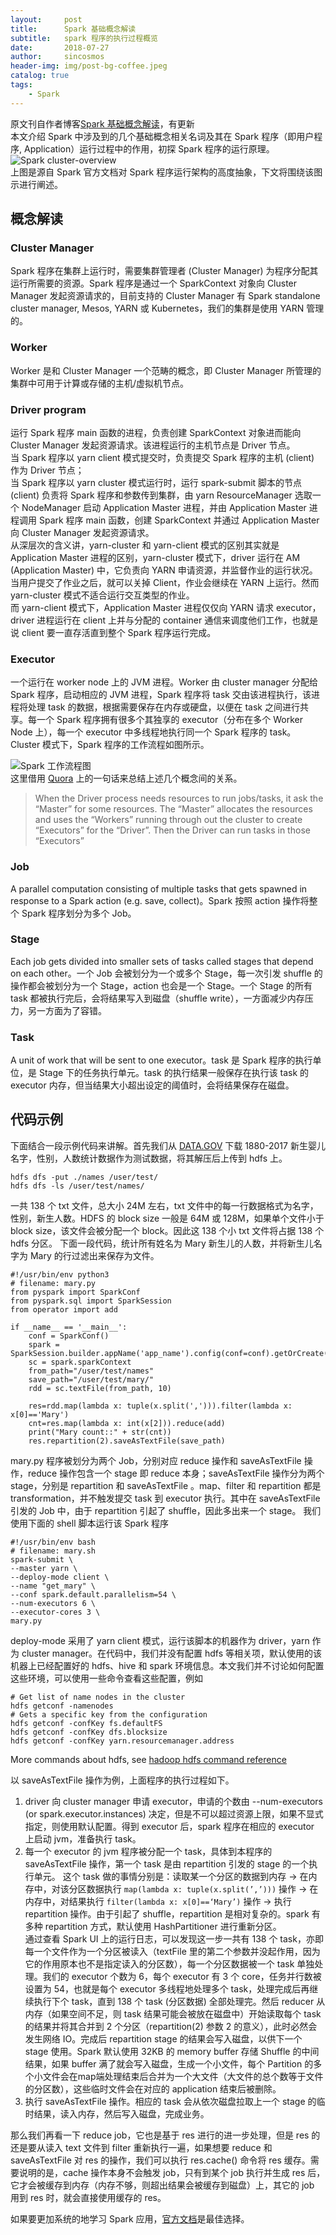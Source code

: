 ```yaml
---
layout:     post
title:      Spark 基础概念解读
subtitle:   spark 程序的执行过程概览
date:       2018-07-27
author:     sincosmos
header-img: img/post-bg-coffee.jpeg
catalog: true
tags:
    - Spark
---
```

原文刊自作者博客[Spark 基础概念解读](https://blog.csdn.net/kleguan/article/details/80847197)，有更新  
本文介绍 Spark 中涉及到的几个基础概念相关名词及其在 Spark 程序（即用户程序, Application）运行过程中的作用，初探 Spark 程序的运行原理。
![Spark cluster-overview](https://spark.apache.org/docs/latest/img/cluster-overview.png)  
上图是源自 Spark 官方文档对 Spark 程序运行架构的高度抽象，下文将围绕该图示进行阐述。
## 概念解读
### Cluster Manager
Spark 程序在集群上运行时，需要集群管理者 (Cluster Manager) 为程序分配其运行所需要的资源。Spark 程序是通过一个 SparkContext 对象向 Cluster Manager 发起资源请求的，目前支持的 Cluster Manager 有 Spark standalone cluster manager, Mesos, YARN 或 Kubernetes，我们的集群是使用 YARN 管理的。
### Worker
Worker 是和 Cluster Manager 一个范畴的概念，即 Cluster Manager 所管理的集群中可用于计算或存储的主机/虚拟机节点。
### Driver program
运行 Spark 程序 main 函数的进程，负责创建 SparkContext 对象进而能向 Cluster Manager 发起资源请求。该进程运行的主机节点是 Driver 节点。  
当 Spark 程序以 yarn client 模式提交时，负责提交 Spark 程序的主机 (client) 作为 Driver 节点；  
当 Spark 程序以 yarn cluster 模式运行时，运行 spark-submit 脚本的节点 (client) 负责将 Spark 程序和参数传到集群，由 yarn ResourceManager 选取一个 NodeManager 启动 Application Master 进程，并由 Application Master 进程调用 Spark 程序 main 函数，创建 SparkContext 并通过 Application Master 向 Cluster Manager 发起资源请求。  
从深层次的含义讲，yarn-cluster 和 yarn-client 模式的区别其实就是 Application Master 进程的区别，yarn-cluster 模式下，driver 运行在 AM (Application Master) 中，它负责向 YARN 申请资源，并监督作业的运行状况。当用户提交了作业之后，就可以关掉 Client，作业会继续在 YARN 上运行。然而 yarn-cluster 模式不适合运行交互类型的作业。  
而 yarn-client 模式下，Application Master 进程仅仅向 YARN 请求 executor，driver 进程运行在 client 上并与分配的 container 通信来调度他们工作，也就是说 client 要一直存活直到整个 Spark 程序运行完成。
### Executor
一个运行在 worker node 上的 JVM 进程。Worker 由 cluster manager 分配给 Spark 程序，启动相应的 JVM 进程，Spark 程序将 task 交由该进程执行，该进程将处理 task 的数据，根据需要保存在内存或硬盘，以便在 task 之间进行共享。每一个 Spark 程序拥有很多个其独享的 executor（分布在多个 Worker Node 上），每一个 executor 中多线程地执行同一个 Spark 程序的 task。
Cluster 模式下，Spark 程序的工作流程如图所示。  

![Spark 工作流程图](https://img-blog.csdn.net/20180727135616424?watermark/2/text/aHR0cHM6Ly9ibG9nLmNzZG4ubmV0L2d1YW5rbGU=/font/5a6L5L2T/fontsize/400/fill/I0JBQkFCMA==/dissolve/70)  
这里借用 [Quora](https://www.quora.com/What-does-the-master-node-and-driver-program-mean-in-Spark-Are-they-the-same-concept) 上的一句话来总结上述几个概念间的关系。  
> When the Driver process needs resources to run jobs/tasks, it ask the “Master” for some resources. The “Master” allocates the resources and uses the “Workers” running through out the cluster to create “Executors” for the “Driver”. Then the Driver can run tasks in those “Executors”  

### Job
A parallel computation consisting of multiple tasks that gets spawned in response to a Spark action (e.g. save, collect)。Spark 按照 action 操作将整个 Spark 程序划分为多个 Job。
### Stage
Each job gets divided into smaller sets of tasks called stages that depend on each other。一个 Job 会被划分为一个或多个 Stage，每一次引发 shuffle 的操作都会被划分为一个 Stage，action 也会是一个 Stage。一个 Stage 的所有 task 都被执行完后，会将结果写入到磁盘（shuffle write），一方面减少内存压力，另一方面为了容错。
### Task
A unit of work that will be sent to one executor。task 是 Spark 程序的执行单位，是 Stage 下的任务执行单元。task 的执行结果一般保存在执行该 task 的 executor 内存，但当结果大小超出设定的阈值时，会将结果保存在磁盘。

## 代码示例
下面结合一段示例代码来讲解。首先我们从 [DATA.GOV](https://catalog.data.gov/dataset/baby-names-from-social-security-card-applications-national-level-data) 下载 1880-2017 新生婴儿名字，性别，人数统计数据作为测试数据，将其解压后上传到 hdfs 上。  
```
hdfs dfs -put ./names /user/test/  
hdfs dfs -ls /user/test/names/
```
一共 138 个 txt 文件，总大小 24M 左右，txt 文件中的每一行数据格式为名字，性别，新生人数。HDFS 的 block size 一般是 64M 或 128M，如果单个文件小于 block size，该文件会被分配一个 block。因此这 138 个小 txt 文件将占据 138 个 hdfs 分区。
下面一段代码，统计所有姓名为 Mary 新生儿的人数，并将新生儿名字为 Mary 的行过滤出来保存为文件。  
```
#!/usr/bin/env python3
# filename: mary.py
from pyspark import SparkConf
from pyspark.sql import SparkSession
from operator import add

if __name__ == '__main__':
    conf = SparkConf()
    spark = SparkSession.builder.appName('app_name').config(conf=conf).getOrCreate()
    sc = spark.sparkContext
    from_path="/user/test/names"
    save_path="/user/test/mary/"
    rdd = sc.textFile(from_path, 10)

    res=rdd.map(lambda x: tuple(x.split(','))).filter(lambda x: x[0]=='Mary')
    cnt=res.map(lambda x: int(x[2])).reduce(add)
    print("Mary count::" + str(cnt))
    res.repartition(2).saveAsTextFile(save_path)
```  
mary.py 程序被划分为两个 Job，分别对应 reduce 操作和 saveAsTextFile 操作，reduce 操作包含一个 stage 即 reduce 本身；saveAsTextFile 操作分为两个 stage，分别是 repartition 和 saveAsTextFile 。map、filter 和 repartition 都是 transformation，并不触发提交 task 到 executor 执行。其中在 saveAsTextFile 引发的 Job 中，由于 repartition 引起了 shuffle，因此多出来一个 stage。
我们使用下面的 shell 脚本运行该 Spark 程序  

```
#!/usr/bin/env bash
# filename: mary.sh
spark-submit \
--master yarn \
--deploy-mode client \
--name "get_mary" \
--conf spark.default.parallelism=54 \
--num-executors 6 \
--executor-cores 3 \
mary.py
```
deploy-mode 采用了 yarn client 模式，运行该脚本的机器作为 driver，yarn 作为 cluster manager。在代码中，我们并没有配置 hdfs 等相关项，默认使用的该机器上已经配置好的 hdfs、hive 和 spark 环境信息。本文我们并不讨论如何配置这些环境，可以使用一些命令查看这些配置，例如  
```
# Get list of name nodes in the cluster
hdfs getconf -namenodes
# Gets a specific key from the configuration
hdfs getconf -confKey fs.defaultFS
hdfs getconf -confKey dfs.blocksize
hdfs getconf -confKey yarn.resourcemanager.address
```
More commands about hdfs, see [hadoop hdfs command reference](http://hadoop.apache.org/docs/r2.7.3/hadoop-project-dist/hadoop-hdfs/HDFSCommands.html#getconf)  

以 saveAsTextFile 操作为例，上面程序的执行过程如下。  

1. driver 向 cluster manager 申请 executor，申请的个数由 --num-executors (or spark.executor.instances) 决定，但是不可以超过资源上限，如果不显式指定，则使用默认配置。得到 executor 后，spark 程序在相应的 executor 上启动 jvm，准备执行 task。  
2. 每一个 executor 的 jvm 程序被分配一个 task，具体到本程序的 saveAsTextFile 操作，第一个 task 是由 repartition 引发的 stage 的一个执行单元。
这个 task 做的事情分别是：读取某一个分区的数据到内存 -> 在内存中，对该分区数据执行 `map(lambda x: tuple(x.split(’,’)))` 操作 -> 在内存中，对结果执行 `filter(lambda x: x[0]==‘Mary’)` 操作 -> 执行 repartition 操作。由于引起了 shuffle，repartition 是相对复杂的。spark 有多种 repartition 方式，默认使用 HashPartitioner 进行重新分区。  
通过查看 Spark UI 上的运行日志，可以发现这一步一共有 138 个 task，亦即每一个文件作为一个分区被读入（textFile 里的第二个参数并没起作用，因为它的作用原本也不是指定读入的分区数），每一个分区数据被一个 task 单独处理。我们的 executor 个数为 6，每个 executor 有 3 个 core，任务并行数被设置为 54，也就是每个 executor 多线程地处理多个 task，处理完成后再继续执行下个 task，直到 138 个 task (分区数据) 全部处理完。然后 reducer 从内存（如果空间不足，则 task 结果可能会被放在磁盘中）开始读取每个 task 的结果并将其合并到 2 个分区（repartition(2) 参数 2 的意义），此时必然会发生网络 IO。完成后 repartition stage 的结果会写入磁盘，以供下一个 stage 使用。Spark 默认使用 32KB 的 memory buffer 存储 Shuffle 的中间结果，如果 buffer 满了就会写入磁盘，生成一个小文件，每个 Partition 的多个小文件会在map端处理结束后合并为一个大文件（大文件的总个数等于文件的分区数），这些临时文件会在对应的 application 结束后被删除。  
3. 执行 saveAsTextFile 操作。相应的 task 会从依次磁盘拉取上一个 stage 的临时结果，读入内存，然后写入磁盘，完成业务。  

那么我们再看一下 reduce job，它也是基于 res 进行的进一步处理，但是 res 的还是要从读入 text 文件到 filter 重新执行一遍，如果想要 reduce 和 saveAsTextFile 对 res 的操作，我们可以执行 res.cache() 命令将 res 缓存。需要说明的是，cache 操作本身不会触发 job，只有到某个 job 执行并生成 res 后，它才会被缓存到内存（内存不够，则超出结果会被缓存到磁盘）上，其它的 job 用到 res 时，就会直接使用缓存的 res。

如果要更加系统的地学习 Spark 应用，[官方文档](https://spark.apache.org/docs/latest/)是最佳选择。